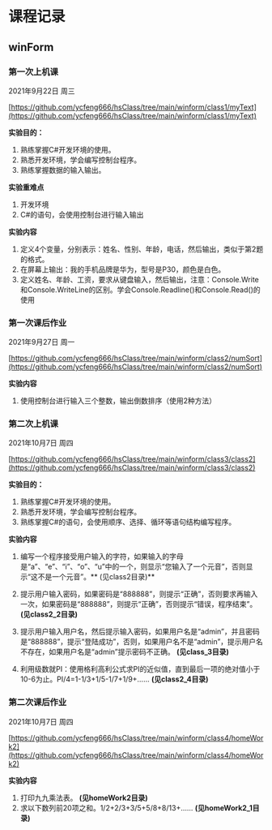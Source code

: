 # 课程记录
## winForm
### 第一次上机课
2021年9月22日 周三

[https://github.com/ycfeng666/hsClass/tree/main/winform/class1/myText](https://github.com/ycfeng666/hsClass/tree/main/winform/class1/myText)

**实验目的：**
1. 熟练掌握C#开发环境的使用。
1. 熟悉开发环境，学会编写控制台程序。
1. 熟练掌握数据的输入输出。

**实验重难点**
1. 开发环境
1. C#的语句，会使用控制台进行输入输出

**实验内容**
1. 定义4个变量，分别表示：姓名、性别、年龄，电话，然后输出，类似于第2题的格式。
1. 在屏幕上输出：我的手机品牌是华为，型号是P30，颜色是白色。
1. 定义姓名、年龄、工资，要求从键盘输入，然后输出，注意：Console.Write和Console.WriteLine的区别。学会Console.Readline()和Console.Read()的使用

### 第一次课后作业
2021年9月27日 周一

[https://github.com/ycfeng666/hsClass/tree/main/winform/class2/numSort](https://github.com/ycfeng666/hsClass/tree/main/winform/class2/numSort)

**实验内容**
1. 使用控制台进行输入三个整数，输出倒数排序（使用2种方法）

### 第二次上机课
2021年10月7日 周四

[https://github.com/ycfeng666/hsClass/tree/main/winform/class3/class2](https://github.com/ycfeng666/hsClass/tree/main/winform/class3/class2)

**实验目的：**
1. 熟练掌握C#开发环境的使用。
1. 熟悉开发环境，学会编写控制台程序。
1. 熟练掌握C#的语句，会使用顺序、选择、循环等语句结构编写程序。

**实验内容**
1. 编写一个程序接受用户输入的字符，如果输入的字母是“a”、“e”、“i”、“o”、“u”中的一个，则显示“您输入了一个元音”，否则显示“这不是一个元音”。** (见class2目录)**

1. 提示用户输入密码，如果密码是“888888”，则提示“正确”，否则要求再输入一次，如果密码是“888888”，则提示“正确”，否则提示“错误，程序结束”。 **(见class2_2目录)**

1. 提示用户输入用户名，然后提示输入密码，如果用户名是“admin”，并且密码是“888888”，提示“登陆成功”，否则，如果用户名不是“admin”，提示用户名不存在，如果用户名是“admin”提示密码不正确。 **(见class_3目录)**

1. 利用级数就PI：使用格利高利公式求PI的近似值，直到最后一项的绝对值小于10-6为止。PI/4=1-1/3+1/5-1/7+1/9+…… **(见class2_4目录)**

### 第二次课后作业
2021年10月7日 周四

[https://github.com/ycfeng666/hsClass/tree/main/winform/class4/homeWork2](https://github.com/ycfeng666/hsClass/tree/main/winform/class4/homeWork2)

**实验内容**
1. 打印九九乘法表。  **(见homeWork2目录)**
1. 求以下数列前20项之和。1/2+2/3+3/5+5/8+8/13+…… **(见homeWork2_1目录)**
